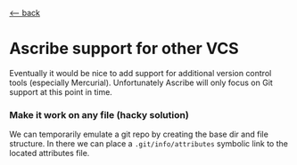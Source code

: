 <title>Ascribe other VCS</title>

[\<-- back](../)

# Ascribe support for other VCS

Eventually it would be nice to add support for additional version control tools
(especially Mercurial). Unfortunately Ascribe will only focus on Git support at
this point in time.

### Make it work on any file (hacky solution)

We can temporarily emulate a git repo by creating the base dir and file
structure. In there we can place a `.git/info/attributes` symbolic link to the
located attributes file.
